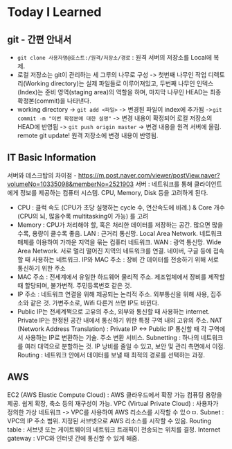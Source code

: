 # Today I Learned

## git - 간편 안내서
- `git clone 사용자명@호스트:/원격/저장소/경로` : 원격 서버의 저장소를 Local에 복제.
- 로컬 저장소는 git이 관리하는 세 그루의 나무로 구성 -> 첫번째 나무인 작업 디렉토리(Working directory)는 실제 파일들로 이루어져있고, 두번째 나무인 인덱스(Index)는 준비 영역(staging area)의 역할을 하며, 마지막 나무인 HEAD는 최종 확정본(commit)을 나타낸다.
- working directory -> `git add <파일>` -> 변경된 파일이 index에 추가됨 ->`git commit -m "이번 확정본에 대한 설명"` -> 변경 내용이 확정되어 로컬 저장소의 HEAD에 반영됨 -> `git push origin master` -> 변경 내용을 원격 서버에 올림. remote git update! 원격 저장소에 변경 내용이 반영됨.

## IT Basic Information
서버와 데스크탑의 차이점 - https://m.post.naver.com/viewer/postView.naver?volumeNo=10335098&memberNo=2521903
서버 : 네트워크를 통해 클라이언트에게 정보를 제공하는 컴퓨터 시스템. CPU, Memory, Disk 등을 고려하게 된다.
 - CPU : 클럭 속도 (CPU가 초당 실행하는 cycle 수, 연산속도에 비례.) & Core 개수 (CPU의 뇌, 많을수록 multitasking이 가능) 를 고려
 - Memory : CPU가 처리해야 할, 혹은 처리한 데이터를 저장하는 공간. 많으면 많을수록, 용량이 클수록 좋음.
LAN : 근거리 통신망. Local Area Network. 네트워크 매체를 이용하여 가까운 지역을 묶는 컴퓨터 네트워크.
WAN : 광역 통신망. Wide Area Network. 서로 멀리 떨어진 지역의 네트워크를 연결. 네이버, 구글 등에 접속할 때 사용하는 네트워크.
IP와 MAC 주소 : 장비 간 데이터를 전송하기 위해 서로 통신하기 위한 주소
 - MAC 주소 : 전세계에서 유일한 하드웨어 물리적 주소. 제조업체에서 장비를 제작할 때 할당되며, 불가변적. 주민등록번호 같은 것.
 - IP 주소 : 네트워크 연결을 위해 제공되는 논리적 주소. 외부통신을 위해 사용, 집주소와 같은 것. 가변주소로, Wifi 다른거 쓰면 IP도 바뀐다.
 - Public IP는 전세계쩍으로 고유의 주소, 외부와 통신할 때 사용하는 internet. Private IP는 한정된 공간 내에서 통신하기 위한 특정 구역 내의 고유의 주소.
NAT (Network Address Translation) : Private IP <-> Public IP 통신할 때 각 구역에서 사용하는 IP로 변환하는 기술. 주소 변환 서비스.
Subnetting : 하나의 네트워크를 여러 대역으로 분할하는 것. IP 낭비를 줄일 수 있고, 보안 및 관리 측면에서 이점.
Routing : 네트워크 안에서 데이터를 보낼 때 최적의 경로를 선택하는 과정. 

## AWS
EC2 (AWS Elastic Compute Cloud) : AWS 클라우드에서 확장 가능 컴퓨팅 용량을 제공. 쉽게 확장, 축소 등의 재구성이 가능.
VPC (Virtual Private Cloud) : 사용자가 정의한 가상 네트워크 -> VPC를 사용하여 AWS 리소스를 시작할 수 있ㅇㅁ. 
Subnet : VPC의 IP 주소 범위. 지정된 서브넷으로 AWS 리소스를 시작할 수 있음. 
Routing table : 서브넷 또는 게이트웨이의 네트워크 트래픽이 전송되는 위치를 결정.
Internet gateway : VPC와 인터넷 간에 통신할 수 있게 해줌. 
